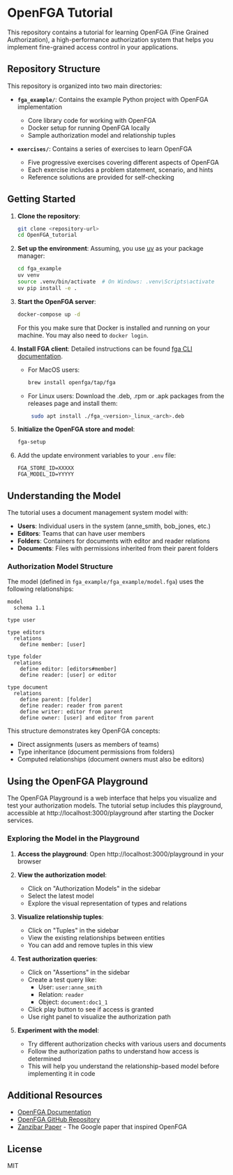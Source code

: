 # OpenFGA Tutorial

This repository contains a tutorial for learning OpenFGA (Fine Grained Authorization), a high-performance authorization system that helps you implement fine-grained access control in your applications.

## Repository Structure

This repository is organized into two main directories:

- **`fga_example/`**: Contains the example Python project with OpenFGA implementation
  - Core library code for working with OpenFGA
  - Docker setup for running OpenFGA locally
  - Sample authorization model and relationship tuples

- **`exercises/`**: Contains a series of exercises to learn OpenFGA
  - Five progressive exercises covering different aspects of OpenFGA
  - Each exercise includes a problem statement, scenario, and hints
  - Reference solutions are provided for self-checking

## Getting Started

1. **Clone the repository**:
   ```bash
   git clone <repository-url>
   cd OpenFGA_tutorial
   ```

2. **Set up the environment**:
   Assuming, you use [uv](https://docs.astral.sh/uv/getting-started/installation/) as your package manager:
   ```bash
   cd fga_example
   uv venv
   source .venv/bin/activate  # On Windows: .venv\Scripts\activate
   uv pip install -e .
   ```

3. **Start the OpenFGA server**:
   ```bash
   docker-compose up -d
   ```
   For this you make sure that Docker is installed and running on your machine. You may also need to `docker login`.

4. **Install FGA client**:
   Detailed instructions can be found [fga CLI documentation](https://github.com/openfga/cli).
   - For MacOS users:
       ```bash
       brew install openfga/tap/fga
       ```
   - For Linux users:
   Download the .deb, .rpm or .apk packages from the releases page and install them:
      ```bash
       sudo apt install ./fga_<version>_linux_<arch>.deb
       ```

5. **Initialize the OpenFGA store and model**:
   ```bash
   fga-setup
   ```
   
6. Add the update environment variables to your `.env` file:
   ```
   FGA_STORE_ID=XXXXX
   FGA_MODEL_ID=YYYYY
   ```

## Understanding the Model

The tutorial uses a document management system model with:

- **Users**: Individual users in the system (anne_smith, bob_jones, etc.)
- **Editors**: Teams that can have user members
- **Folders**: Containers for documents with editor and reader relations
- **Documents**: Files with permissions inherited from their parent folders

### Authorization Model Structure

The model (defined in `fga_example/fga_example/model.fga`) uses the following relationships:

```
model
  schema 1.1

type user

type editors
  relations
    define member: [user]

type folder
  relations
    define editor: [editors#member]
    define reader: [user] or editor

type document
  relations
    define parent: [folder]
    define reader: reader from parent
    define writer: editor from parent
    define owner: [user] and editor from parent
```

This structure demonstrates key OpenFGA concepts:
- Direct assignments (users as members of teams)
- Type inheritance (document permissions from folders)
- Computed relationships (document owners must also be editors)

## Using the OpenFGA Playground

The OpenFGA Playground is a web interface that helps you visualize and test your authorization models. The tutorial setup includes this playground, accessible at http://localhost:3000/playground after starting the Docker services.

### Exploring the Model in the Playground

1. **Access the playground**: Open http://localhost:3000/playground in your browser
2. **View the authorization model**:
   - Click on "Authorization Models" in the sidebar
   - Select the latest model
   - Explore the visual representation of types and relations

3. **Visualize relationship tuples**:
   - Click on "Tuples" in the sidebar
   - View the existing relationships between entities
   - You can add and remove tuples in this view 

4. **Test authorization queries**:
   - Click on "Assertions" in the sidebar
   - Create a test query like:
     - User: `user:anne_smith`
     - Relation: `reader`
     - Object: `document:doc1_1`
   - Click play button to see if access is granted
   - Use right panel to visualize the authorization path

5. **Experiment with the model**:
   - Try different authorization checks with various users and documents
   - Follow the authorization paths to understand how access is determined
   - This will help you understand the relationship-based model before implementing it in code

## Additional Resources

- [OpenFGA Documentation](https://openfga.dev/docs)
- [OpenFGA GitHub Repository](https://github.com/openfga/openfga)
- [Zanzibar Paper](https://research.google/pubs/pub48190/) - The Google paper that inspired OpenFGA

## License

MIT
